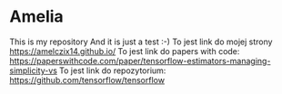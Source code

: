 # Amelia
This is my repository
And it is just a test :-)
To jest link do mojej strony https://amelczix14.github.io/ 
To jest link do papers with code: https://paperswithcode.com/paper/tensorflow-estimators-managing-simplicity-vs
To jest link do repozytorium: https://github.com/tensorflow/tensorflow
